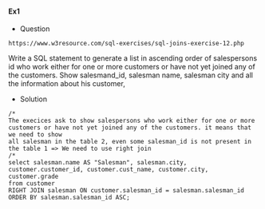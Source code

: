 #### Ex1
- Question
```
https://www.w3resource.com/sql-exercises/sql-joins-exercise-12.php
```
Write a SQL statement to generate a list in ascending order of salespersons id who work either for one or more customers or have not yet joined any of the customers. Show salesmand_id, salesman name, salesman city and all the information about his customer, 
- Solution
```
/*
The execices ask to show salespersons who work either for one or more customers or have not yet joined any of the customers. it means that we need to show 
all salesman in the table 2, even some salesman_id is not present in the table 1 => We need to use right join
/*
select salesman.name AS "Salesman", salesman.city, customer.customer_id, customer.cust_name, customer.city, customer.grade  
from customer
RIGHT JOIN salesman ON customer.salesman_id = salesman.salesman_id
ORDER BY salesman.salesman_id ASC;
```


